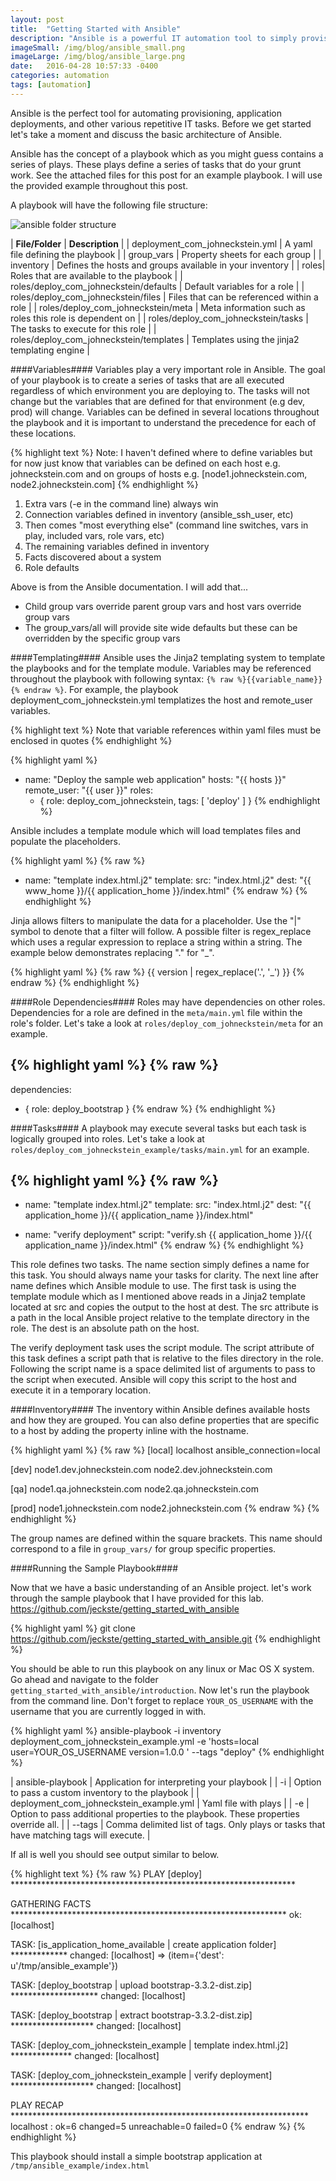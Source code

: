 ```yaml
---
layout: post
title:  "Getting Started with Ansible"
description: "Ansible is a powerful IT automation tool to simply provisioning and deployments."
imageSmall: /img/blog/ansible_small.png
imageLarge: /img/blog/ansible_large.png
date:   2016-04-28 10:57:33 -0400
categories: automation
tags: [automation]
---
```

Ansible is the perfect tool for automating provisioning, application deployments, and other various repetitive IT tasks. Before we get started let's take a moment and discuss the basic architecture of Ansible.

Ansible has the concept of a playbook which as you might guess contains a series of plays. These plays define a series of tasks that do your grunt work. See the attached files for this post for an example playbook. I will use the provided example throughout this post.

A playbook will have the following file structure:

![ansible folder structure](/img/blog/ansible_1.png)


| **File/Folder** | **Description** |
| deployment_com_johneckstein.yml | A yaml file defining the playbook |
| group_vars | Property sheets for each group |
| inventory | Defines the hosts and groups available in your inventory |
| roles| Roles that are available to the playbook |
| roles/deploy_com_johneckstein/defaults | Default variables for a role |
| roles/deploy_com_johneckstein/files | Files that can be referenced within a role |
| roles/deploy_com_johneckstein/meta | Meta information such as roles this role is dependent on |
| roles/deploy_com_johneckstein/tasks | The tasks to execute for this role |
| roles/deploy_com_johneckstein/templates | Templates using the jinja2 templating engine |

####Variables####
Variables play a very important role in Ansible. The goal of your playbook is to create a series of tasks that are all executed regardless of which environment you are deploying to. The tasks will not change but the variables that are defined for that environment (e.g dev, prod) will change. Variables can be defined in several locations throughout the playbook and it is important to understand the precedence for each of these locations. 

{% highlight text %}
Note: I haven't defined where to define variables but for now just know that variables can be defined on each host e.g. johneckstein.com and on groups of hosts e.g. [node1.johneckstein.com, node2.johneckstein.com]
{% endhighlight %}

1. Extra vars (-e in the command line) always win
2. Connection variables defined in inventory (ansible_ssh_user, etc)
3. Then comes "most everything else" (command line switches, vars in play, included vars, role vars, etc)
4. The remaining variables defined in inventory
5. Facts discovered about a system
6. Role defaults

Above is from the Ansible documentation. I will add that...

* Child group vars override parent group vars and host vars override group vars
* The group_vars/all will provide site wide defaults but these can be overridden by the specific group vars

####Templating####
Ansible uses the Jinja2 templating system to template the playbooks and for the template module. Variables may be referenced throughout the playbook with following syntax: ```{% raw %}{{variable_name}}{% endraw %}```. For example, the playbook deployment_com_johneckstein.yml templatizes the host and remote_user variables.

{% highlight text %}
Note that variable references within yaml files must be enclosed in quotes
{% endhighlight %}

{% highlight yaml %}
- name: "Deploy the sample web application"
   hosts: "{{ hosts }}"
   remote_user: "{{ user }}"
   roles:
     - { role: deploy_com_johneckstein, tags: [ 'deploy' ] } 
{% endhighlight %}    

Ansible includes a template module which will load templates files and populate the placeholders.

{% highlight yaml %}
{% raw %}
 - name: "template index.html.j2"
   template:
     src: "index.html.j2"
     dest: "{{ www_home }}/{{ application_home }}/index.html" 
{% endraw %}
{% endhighlight %}
     
Jinja allows filters to manipulate the data for a placeholder. Use the "\|" symbol to denote that a filter will follow. A possible filter is regex_replace which uses a regular expression to replace a string within a string. The example below demonstrates replacing \".\" for \"_\".

{% highlight yaml %}
{% raw %}
 {{ version | regex_replace('.', '_') }}
{% endraw %}
{% endhighlight %}

####Role Dependencies####
Roles may have dependencies on other roles. Dependencies for a role are defined in the ```meta/main.yml``` file within the role's folder. Let's take a look at ```roles/deploy_com_johneckstein/meta``` for an example.

{% highlight yaml %}
{% raw %}
 ---
 dependencies:
   - { role: deploy_bootstrap } 
{% endraw %}
{% endhighlight %}
     
####Tasks####
A playbook may execute several tasks but each task is logically grouped into roles. Let's take a look at ```roles/deploy_com_johneckstein_example/tasks/main.yml``` for an example.

{% highlight yaml %}
{% raw %}
---
 - name: "template index.html.j2"
   template:
     src: "index.html.j2"
     dest: "{{ application_home }}/{{ application_name }}/index.html"
 
 - name: "verify deployment"
   script: "verify.sh {{ application_home }}/{{ application_name }}/index.html" 
{% endraw %}
{% endhighlight %}

This role defines two tasks. The name section simply defines a name for this task. You should always name your tasks for clarity. The next line after name defines which Ansible module to use. The first task is using the template module which as I mentioned above reads in a Jinja2 template located at src and copies the output to the host at dest. The src attribute is a path in the local Ansible project relative to the template directory in the role. The dest is an absolute path on the host.

The verify deployment task uses the script module. The script attribute of this task defines a script path that is relative to the files directory in the role. Following the script name is a space delimited list of arguments to pass to the script when executed. Ansible will copy this script to the host and execute it in a temporary location.

####Inventory####
The inventory within Ansible defines available hosts and how they are grouped. You can also define properties that are specific to a host by adding the property inline with the hostname.

{% highlight yaml %}
{% raw %}
[local]
 localhost ansible_connection=local
 
 [dev]
 node1.dev.johneckstein.com
 node2.dev.johneckstein.com
 
 [qa]
 node1.qa.johneckstein.com
 node2.qa.johneckstein.com
 
 [prod]
 node1.johneckstein.com
 node2.johneckstein.com 
{% endraw %}
{% endhighlight %}

The group names are defined within the square brackets. This name should correspond to a file in ```group_vars/``` for group specific properties.

####Running the Sample Playbook####

Now that we have a basic understanding of an Ansible project. let's work through the sample playbook that I have provided for this lab. <https://github.com/jeckste/getting_started_with_ansible>

{% highlight yaml %}
 git clone https://github.com/jeckste/getting_started_with_ansible.git 
{% endhighlight %}

You should be able to run this playbook on any linux or Mac OS X system. Go ahead and navigate to the folder ```getting_started_with_ansible/introduction```. Now let's run the playbook from the command line. Don't forget to replace ```YOUR_OS_USERNAME``` with the username that you are currently logged in with.

{% highlight yaml %}
ansible-playbook -i inventory deployment_com_johneckstein_example.yml -e 'hosts=local user=YOUR_OS_USERNAME version=1.0.0 ' --tags "deploy" 
{% endhighlight %}

| ansible-playbook | Application for interpreting your playbook |
| -i | Option to pass a custom inventory to the playbook |
| deployment_com_johneckstein_example.yml | Yaml file with plays |
| -e | Option to pass additional properties to the playbook. These properties override all. |
| --tags | Comma delimited list of tags. Only plays or tasks that have matching tags will execute. |

If all is well you should see output similar to below.

{% highlight text %}
{% raw %}
 PLAY [deploy] ***************************************************************** 
 
 GATHERING FACTS *************************************************************** 
 ok: [localhost]
 
 TASK: [is_application_home_available | create application folder] ************* 
 changed: [localhost] => (item={'dest': u'/tmp/ansible_example'})
 
 TASK: [deploy_bootstrap | upload bootstrap-3.3.2-dist.zip] ******************** 
 changed: [localhost]
 
 TASK: [deploy_bootstrap | extract bootstrap-3.3.2-dist.zip] ******************* 
 changed: [localhost]
 
 TASK: [deploy_com_johneckstein_example | template index.html.j2] ************** 
 changed: [localhost]
 
 TASK: [deploy_com_johneckstein_example | verify deployment] ******************* 
 changed: [localhost]
 
 PLAY RECAP ******************************************************************** 
 localhost : ok=6 changed=5 unreachable=0 failed=0
{% endraw %}
{% endhighlight %}

This playbook should install a simple bootstrap application at ```/tmp/ansible_example/index.html```